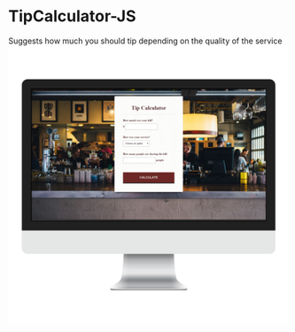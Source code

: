 # TipCalculator-JS
Suggests how much you should tip depending on the quality of the service
</br>
<img src="screenshot.png" align="left" >

